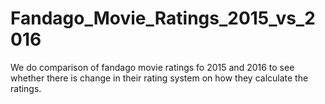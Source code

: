 # Fandago_Movie_Ratings_2015_vs_2016
We do comparison of fandago movie ratings fo 2015 and 2016 to see whether there is change in their rating system on how they calculate the ratings.
